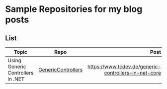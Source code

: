 # Sample Repositories for my blog posts

## List



| Topic        | Repo           | Post  |
| ------------- |:-------------:| -----:|
| Using Generic Controllers in .NET      | [GenericControllers](https://github.com/DeeJayTC/samples/tree/main/GenericControllers) | https://www.tcdev.de/generic-controllers-in-net-core |
